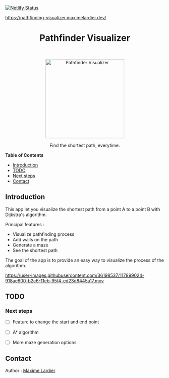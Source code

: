 [![Netlify Status](https://api.netlify.com/api/v1/badges/50bcecff-9cf2-4c5f-a5b4-7b0c492d7cb2/deploy-status)](https://app.netlify.com/sites/algo-pathfinding-visualizer/deploys)
  
https://pathfinding-visualizer.maximelardier.dev/
  
<h1 align="center">Pathfinder Visualizer</h1>  <br>
<p align="center">
    <a href="#">
        <img alt="Pathfinder Visualizer" title="Pathfinder Visualizer" src="https://i.imgur.com/sAa2Txk.png" width="250">
    </a>
</p>
<p align="center">Find the shortest path, everytime.</p>

**Table of Contents**

-  [Introduction](#introduction)
-  [TODO](#todo)
-  [Next steps](#next-steps)
-  [Contact](#contact)

## Introduction

This app let you visualize the shortest path from a point A to a point B with Dijkstra's algorithm.

Principal features :
- Visualize pathfinding process
- Add walls on the path
- Generate a maze
- See the shortest path

The goal of the app is to provide an easy way to visualize the process of the algorithm.

https://user-images.githubusercontent.com/36198537/117899024-918ae600-b2c6-11eb-95f4-ed23d8445a17.mov

## TODO

### Next steps

- [ ] Feature to change the start and end point

- [ ] A* algorithm

- [ ] More maze generation options
 
## Contact

Author : [Maxime Lardier](mailto:maxime.lardier@gmail.com)
